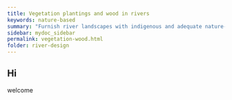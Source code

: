 ```yaml
---
title: Vegetation plantings and wood in rivers
keywords: nature-based
summary: "Furnish river landscapes with indigenous and adequate nature-based engineering features."
sidebar: mydoc_sidebar
permalink: vegetation-wood.html
folder: river-design
---
```



## Hi
welcome

